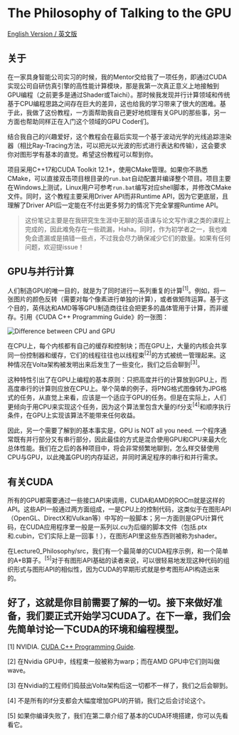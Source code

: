 # The Philosophy of Talking to the GPU

[English Version / 英文版](enUS.md)

## 关于
在一家具身智能公司实习的时候，我的Mentor交给我了一项任务，即通过CUDA实现公司自研仿真引擎的高性能计算模块，那是我第一次真正意义上地接触到GPU编程（之前更多是通过Shader或Taichi）。那时候我发现并行计算领域和传统基于CPU编程思路之间存在巨大的差异，这也给我的学习带来了很大的困难。基于此，我做了这份教程，一方面帮助我自己更好地梳理有关GPU的那些事，另一方面也帮助同样正在入门这个领域的GPU Coder们。

结合我自己的兴趣爱好，这个教程会在最后实现一个基于波动光学的光线追踪渲染器（相比Ray-Tracing方法，可以把光以光波的形式进行表达和传输），这会要求你对图形学有基本的直觉。希望这份教程可以帮到你。

项目采用C++17和CUDA Toolkit 12.1+，使用CMake管理。如果你不熟悉CMake，可以直接双击项目根目录的`run.bat`自动配置并编译整个项目。项目主要在Windows上测试，Linux用户可参考`run.bat`编写对应shell脚本，并修改CMake文件。同时，这个教程主要采用Driver API而非Runtime API，因为它更底层，且理解了Driver API后一定能在不付出更多努力的情况下完全掌握Runtime API。

> 这份笔记主要是在我研究生生涯中无聊的英语课与论文写作课之类的课程上完成的，因此难免存在一些疏漏，Haha。同时，作为初学者之一，我也难免会遗漏或是搞错一些点，不过我会尽力确保减少它们的数量。如果有任何问题，欢迎提issue！

## GPU与并行计算
人们制造GPU的唯一目的，就是为了同时进行一系列重复的计算<sup>[1]</sup>。例如，将一张图片的颜色反转（需要对每个像素进行单独的计算），或者做矩阵运算。基于这个目的，英伟达和AMD等等GPU制造商往往会把更多的晶体管用于计算，而非缓存。引用《CUDA C++ Programming Guide》的一张图：

![Difference between CPU and GPU](https://docs.nvidia.com/cuda/cuda-c-programming-guide/_images/gpu-devotes-more-transistors-to-data-processing.png)

在CPU上，每个内核都有自己的缓存和控制块；而在GPU上，大量的内核会共享同一份控制器和缓存，它们的线程往往也以线程束<sup>[2]</sup>的方式被统一管理起来。这种情况在Volta架构被发明出来后发生了一些变化，我们之后会聊到<sup>[3]</sup>。

这种特性引出了在GPU上编程的基本原则：只把高度并行的计算放到GPU上，而高度串行的计算则应放在CPU上。举个简单的例子，将PNG格式图像转为JPG格式的任务，从直觉上来看，应该是一个适应于GPU的任务。但是在实际上，人们更倾向于用CPU来实现这个任务，因为这个算法里包含大量的if分支<sup>[4]</sup>和顺序执行条件，在GPU上实现该算法不能带来任何收益。

因此，另一个需要了解到的基本事实是，GPU is NOT all you need. 一个程序通常既有并行部分又有串行部分，因此最佳的方式是混合使用GPU和CPU来最大化总体性能。我们在之后的各种项目中，将会非常频繁地聊到，怎么样交替使用CPU与GPU，以此掩盖GPU的内存延迟，并同时满足程序的串行和并行需求。

## 有关CUDA
所有的GPU都需要通过一些接口API来调用，CUDA和AMD的ROCm就是这样的API。这些API一般通过两方面组成，一是CPU上的控制代码，这类似于在图形API（OpenGL、DirectX和Vulkan等）中写的一般脚本；另一方面则是GPU计算代码，在CUDA应用程序里一般是一系列以.cu为后缀的脚本文件（包括.ptx和.cubin，它们实际上是一回事！），在图形API里这些东西则被称为shader。

在Lecture0_Philosophy/src，我们有一个最简单的CUDA程序示例，和一个简单的A+B算子。<sup>[5]</sup>对于有图形API基础的读者来说，可以很轻易地发现这种代码的组织形式与图形API的相似性，因为CUDA的早期形式就是参考图形API构造出来的。

好了，这就是你目前需要了解的一切。接下来做好准备，我们要正式开始学习CUDA了。在下一章，我们会先简单讨论一下CUDA的环境和编程模型。
---

[1] NVIDIA. [CUDA C++ Programming Guide](https://docs.nvidia.com/cuda/cuda-c-programming-guide/index.html).

[2] 在Nvidia GPU中，线程束一般被称为warp；而在AMD GPU中它们则叫做wave。

[3] 在Nvidia的工程师们捣鼓出Volta架构后这一切都不一样了，我们之后会聊到。

[4] 不是所有的if分支都会大幅度增加GPU的开销，我们之后会讨论这个。

[5] 如果你编译失败了，我们在第二章介绍了基本的CUDA环境搭建，你可以先看看它。

